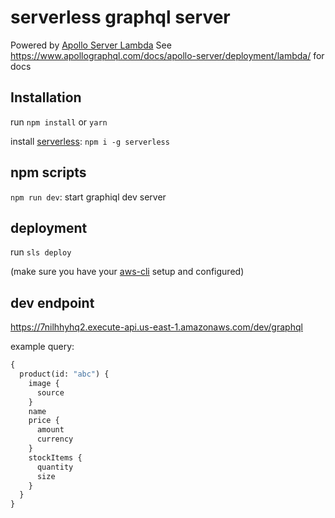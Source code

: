 # serverless graphql server

Powered by [Apollo Server Lambda](https://github.com/apollographql/apollo-server/tree/master/packages/apollo-server-lambda)
See https://www.apollographql.com/docs/apollo-server/deployment/lambda/ for docs

## Installation

run `npm install` or `yarn`

install [serverless](https://serverless.com/):
`npm i -g serverless`

## npm scripts

`npm run dev`: start graphiql dev server

## deployment

run `sls deploy`

(make sure you have your [aws-cli](https://aws.amazon.com/de/cli/) setup and configured)

## dev endpoint

https://7nilhhyhq2.execute-api.us-east-1.amazonaws.com/dev/graphql

example query:

```graphql
{
  product(id: "abc") {
    image {
      source
    }
    name
    price {
      amount
      currency
    }
    stockItems {
      quantity
      size
    }
  }
}
```
